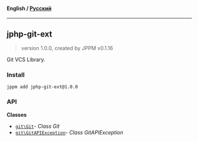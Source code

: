 #### **English** / [Русский](README.ru.md)

---

## jphp-git-ext
> version 1.0.0, created by JPPM v0.1.16

Git VCS Library.

### Install
```
jppm add jphp-git-ext@1.0.0
```

### API
**Classes**
- [`git\Git`](https://github.com/jphp-compiler/jphp/blob/master/jphp-git-ext/api-docs/classes/git/Git.md)- _Class Git_
- [`git\GitAPIException`](https://github.com/jphp-compiler/jphp/blob/master/jphp-git-ext/api-docs/classes/git/GitAPIException.md)- _Class GitAPIException_